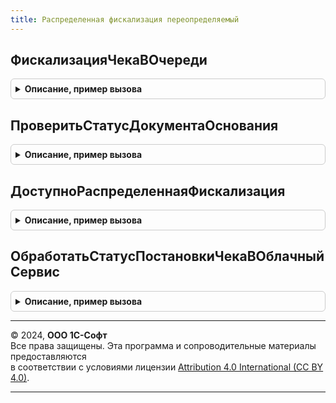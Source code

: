 ```yaml
---
title: Распределенная фискализация переопределяемый
---
```



## ФискализацияЧекаВОчереди
<details style="margin: 1em 0; padding: 0.5em; border: 1px solid #ccc; border-radius: 6px;">

<summary style="font-weight: bold; cursor: pointer;">Описание, пример вызова</summary>

```bsl

// Завершение фискализация чека в очереди
//
// Параметры:
//  ИдентификаторФискальнойЗаписи - Строка - Идентификатор фискальной записи
//  ПараметрыФискализации - Структура - Параметры операции
//  ОборудованиеККТ - СправочникСсылка.ПодключаемоеОборудование -
//  РезультатФискализации - Структура - Результат Фискализации
//  РезультатВыполненияПакетнойОперации - Структура -
//    * Результат - Булево - Результат выполнения пакета операций.
//    * ОписаниеОшибки - ИнформацияОбОшибке - Описание ошибки выполнения пакета операции.
//    * РезультатВыполненияЭквайринговойОперации - Структура -
//                                   См. МенеджерОборудованияКлиентСервер.ПараметрыВыполненияОперацииНаОборудовании()
//    * РезультатФискализацииЧека - Структура -
//                                   См. МенеджерОборудованияКлиентСервер.ПараметрыВыполненияОперацииНаОборудовании()
//    * РезультатФискализацииЧекаВыдачи - Структура -
//                                   См. МенеджерОборудованияКлиентСервер.ПараметрыВыполненияОперацииНаОборудовании()
//    * РезультатФискализацииЧекаКоррекции - Структура -
//                                   См. МенеджерОборудованияКлиентСервер.ПараметрыВыполненияОперацииНаОборудовании()
//    * РезультатАварийнойОтменыОперации - Структура -
//                                   См. МенеджерОборудованияКлиентСервер.ПараметрыВыполненияОперацииНаОборудовании()
//    * ПараметрыЭквайринговойОперации - Структура - структура для передачи данных в пакетной операции
//                                   См. ОборудованиеЧекопечатающиеУстройстваКлиентСервер.ПараметрыПакетнойОперацииВОчередиЧеков()
//    * ПараметрыПродажаСВыдачейНаличных - Структура - структура для передачи данных в пакетной операции
//                                   См. ОборудованиеЧекопечатающиеУстройстваКлиентСервер.ПараметрыПакетнойОперацииВОчередиЧеков()
Процедура ФискализацияЧекаВОчереди(ИдентификаторФискальнойЗаписи, ПараметрыФискализации, ОборудованиеККТ, РезультатФискализации, РезультатВыполненияПакетнойОперации, ОбъектОбработан = Истина) Экспорт
```

Пример вызова
```bsl
РаспределеннаяФискализацияПереопределяемый.ФискализацияЧекаВОчереди(ИдентификаторФискальнойЗаписи, ПараметрыФискализации, ОборудованиеККТ, РезультатФискализации, РезультатВыполненияПакетнойОперации, ОбъектОбработан);
```
</details>

## ПроверитьСтатусДокументаОснования
<details style="margin: 1em 0; padding: 0.5em; border: 1px solid #ccc; border-radius: 6px;">

<summary style="font-weight: bold; cursor: pointer;">Описание, пример вызова</summary>

```bsl

// Завершение фискализация чека в очереди
//
// Параметры:
//  РеквизитыЧека - Структура - Данные документа основания.
//  СтатусДокументаИзменен - Булево - признак изменения статуса документа.
//
Процедура ПроверитьСтатусДокументаОснования(РеквизитыЧека, СтатусДокументаИзменен) Экспорт
```

Пример вызова
```bsl
РаспределеннаяФискализацияПереопределяемый.ПроверитьСтатусДокументаОснования(РеквизитыЧека, СтатусДокументаИзменен) 
```
</details>

## ДоступноРаспределеннаяФискализация
<details style="margin: 1em 0; padding: 0.5em; border: 1px solid #ccc; border-radius: 6px;">

<summary style="font-weight: bold; cursor: pointer;">Описание, пример вызова</summary>

```bsl

// Возвращает доступность распределенной фискализации.
//
// Параметры:
//  РаспределеннаяФискализацииДоступна - Булево - Доступность распределенной фискализации.
//  СтандартнаяОбработка - Булево - Стандартная обработка.
//
Процедура ДоступноРаспределеннаяФискализация(РаспределеннаяФискализацииДоступна, СтандартнаяОбработка) Экспорт
```

Пример вызова
```bsl
РаспределеннаяФискализацияПереопределяемый.ДоступноРаспределеннаяФискализация(РаспределеннаяФискализацииДоступна, СтандартнаяОбработка) 
```
</details>

## ОбработатьСтатусПостановкиЧекаВОблачныйСервис
<details style="margin: 1em 0; padding: 0.5em; border: 1px solid #ccc; border-radius: 6px;">

<summary style="font-weight: bold; cursor: pointer;">Описание, пример вызова</summary>

```bsl

// Обрабатывает результат взаимодействия чека с сервисом облачных касс.
//
// Параметры:
//  Документ - ОпределяемыйТип.ОснованиеФискальнойОперацииБПО - Документ операции.
//  СтатусДокументаВСервисе - Строка - статус документа в сервисе.
//  РеквизитыЧека - Структура - Данные документа основания.
//  ТекстОшибки - Строка - текст ошибки сервиса.
//
Процедура ОбработатьСтатусПостановкиЧекаВОблачныйСервис(Документ, СтатусДокументаВСервисе, РеквизитыЧека, ТекстОшибки = "") Экспорт
```

Пример вызова
```bsl
РаспределеннаяФискализацияПереопределяемый.ОбработатьСтатусПостановкиЧекаВОблачныйСервис(Документ, СтатусДокументаВСервисе, РеквизитыЧека, ТекстОшибки);
```
</details>

---

© 2024, **ООО 1С-Софт**  
Все права защищены. Эта программа и сопроводительные материалы предоставляются  
в соответствии с условиями лицензии [Attribution 4.0 International (CC BY 4.0)](https://creativecommons.org/licenses/by/4.0/legalcode).

---
